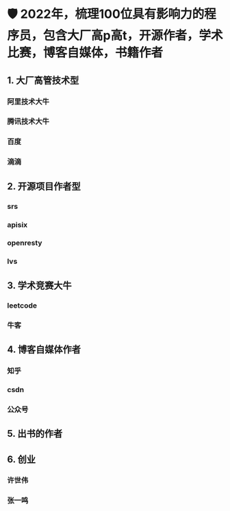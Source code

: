 # 🛡 2022年，梳理100位具有影响力的程序员，包含大厂高p高t，开源作者，学术比赛，博客自媒体，书籍作者

## 1. 大厂高管技术型
### 阿里技术大牛
### 腾讯技术大牛
### 百度
### 滴滴


## 2. 开源项目作者型
### srs
### apisix
### openresty
### lvs 
  

## 3. 学术竞赛大牛
### leetcode
### 牛客

## 4. 博客自媒体作者
### 知乎
### csdn
### 公众号


## 5. 出书的作者
   
   

## 6. 创业
### 许世伟
### 张一鸣

